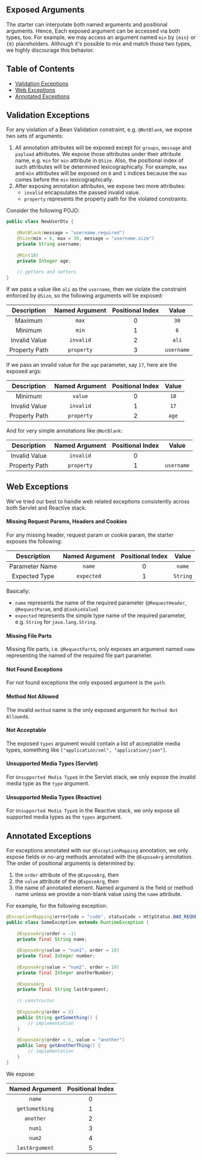 Exposed Arguments
--
The starter can interpolate both named arguments and positional arguments. Hence, Each exposed argument can be accessed via
both types, too. For example, we may access an argument named `min` by `{min}` or `{0}` placeholders. Although it's possible
to mix and match those two types, we highly discourage this behavior.

## Table of Contents

  * [Validation Exceptions](#validation-exceptions) 
  * [Web Exceptions](#web-exceptions)
  * [Annotated Exceptions](#annotated-exceptions)
  
## Validation Exceptions
For any violation of a Bean Validation constraint, e.g. `@NotBlank`, we expose two sets of arguments:
 1. All annotation attributes will be exposed except for `groups`, `message` and `payload` attributes. We expose those 
 attributes under their attribute name, e.g. `min` for `min` attribute in `@Size`. Also, the positional index of such 
 attributes will be determined lexicographically. For example, `max` and `min` attributes will be exposed on `0` and `1`
 indices because the `max` comes before the `min` lexicographically.
 2. After exposing annotation attributes, we expose two more attributes:
    - `invalid` encapsulates the passed invalid value.
    - `property` represents the property path for the violated constraints.
  
Consider the following POJO:
```java
public class NewUserDto {
    
    @NotBlank(message = "username.required")
    @Size(min = 6, max = 30, message = "username.size")
    private String username;
    
    @Min(18)
    private Integer age;
    
    // getters and setters
}
```

If we pass a value like `ali` as the `username`, then we violate the constraint enforced by `@Size`, so the following
arguments will be exposed:

| Description   | Named Argument | Positional Index |    Value   |
|:-------------:|:--------------:|:----------------:|:----------:|
| Maximum       | `max`          | 0                | `30`       |
| Minimum       | `min`          | 1                | `6`        |
| Invalid Value | `invalid`      | 2                | `ali`      |
| Property Path | `property`     | 3                | `username` |

If we pass an invalid value for the `age` parameter, say `17`, here are the exposed args:

| Description   | Named Argument | Positional Index |    Value   |
|:-------------:|:--------------:|:----------------:|:----------:|
| Minimum       | `value`        | 0                | `18`       |
| Invalid Value | `invalid`      | 1                | `17`       |
| Property Path | `property`     | 2                | `age`      |

And for very simple annotations like `@NotBlank`:

| Description   | Named Argument | Positional Index |    Value   |
|:-------------:|:--------------:|:----------------:|:----------:|
| Invalid Value | `invalid`      | 0                | `  `       |
| Property Path | `property`     | 1                | `username` |

## Web Exceptions
We've tried our best to handle web related exceptions consistently across both Servlet and Reactive stack.

#### Missing Request Params, Headers and Cookies
For any missing header, request param or cookie param, the starter exposes the following:

| Description   | Named Argument | Positional Index |    Value   |
|:-------------:|:--------------:|:----------------:|:----------:|
| Parameter Name| `name`         | 0                | `name`     |
| Expected Type | `expected`     | 1                | `String`   |

Basically:
 - `name` represents the name of the required parameter (`@RequestHeader`, `@RequestParam`, and `@CookieValue`)
 - `expected` represents the simple type name of the required parameter, e.g. `String` for `java.lang.String`.

#### Missing File Parts
Missing file parts, i.e. `@RequestPart`s, only exposes an argument named `name` representing the named of the required
file part parameter.

#### Not Found Exceptions
For not found exceptions the only exposed argument is the `path`.

#### Method Not Allowed
The invalid `method` name is the only exposed argument for `Method Not Allowed`s.

#### Not Acceptable
The exposed `types` argument would contain a list of acceptable media types, something like 
`["application/xml", "application/json"]`.

#### Unsupported Media Types (Servlet)
For `Unsupported Media Type`s in the Servlet stack, we only expose the invalid media type as the `type` argument.

#### Unsupported Media Types (Reactive)
For `Unsupported Media Type`s in the Reactive stack, we only expose all supported media types as the `types` argument.

## Annotated Exceptions
For exceptions annotated with our `@ExceptionMapping` annotation, we only expose fields or no-arg methods annotated with the
`@ExposeArg` annotation. The order of positional arguments is determined by:
 1. the `order` attribute of the `@ExposeArg`, then
 2. the `value` attribute of the `@ExposeArg`, then
 3. the name of annotated element.
Named argument is the field or method name unless we provide a non-blank value using the `name` attribute.

For example, for the following exception:
```java
@ExceptionMapping(errorCode = "code", statusCode = HttpStatus.BAD_REQUEST)
public class SomeException extends RuntimeException {
    
    @ExposeArg(order = -1)
    private final String name;
    
    @ExposeArg(value = "num1", order = 10)
    private final Integer number;
    
    @ExposeArg(value = "num2", order = 10)
    private final Integer anotherNumber;
    
    @ExposeArg
    private final String lastArgument;
    
    // constructor
    
    @ExposeArg(order = 3)
    public String getSomething() {
        // implementation
    }
    
    @ExposeArg(order = 6, value = "another")
    public long getAnotherThing() {
        // implementation
    }
}
```

We expose:

| Named Argument | Positional Index |
|:--------------:|:----------------:|
| `name`         | 0                |
| `getSomething` | 1                |
| `another`      | 2                |
| `num1`         | 3                |
| `num2`         | 4                |
| `lastArgument` | 5                |
